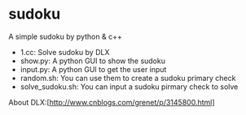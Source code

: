sudoku
======

A simple sudoku by python &amp; c++

+ 1.cc: Solve sudoku by DLX
+ show.py: A python GUI to show the sudoku
+ input.py: A python GUI to get the user input
+ random.sh: You can use them to create a sudoku primary check
+ solve_sudoku.sh: You can input a sudoku pirmary check to solve

About DLX:[http://www.cnblogs.com/grenet/p/3145800.html]

